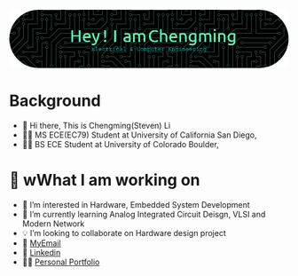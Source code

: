 ![Header](./image/github-header-image.png)
# Background
- 👋 Hi there, This is Chengming(Steven) Li
- :man_student: MS ECE(EC79) Student at University of California San Diego,
- :man_student: BS ECE Student at University of Colorado Boulder,
# 🌱 wWhat I am working on
- 👀 I’m interested in Hardware, Embedded System Development
- 🌱 I’m currently learning Analog Integrated Circuit Deisgn, VLSI and Modern Network 
- :bulb: I’m looking to collaborate on Hardware design project
- :email: [MyEmail](stevenlcm16@gmail.com)
- :santa: [Linkedin](http://linkedin.com/in/chengming-li-425575226)
- :superhero_man: [Personal Portfolio](http://sites.google.com/colorado.edu/chengming-li/home)

<!---
stevenli518/stevenli518 is a ✨ special ✨ repository because its `README.md` (this file) appears on your GitHub profile.
You can click the Preview link to take a look at your changes.
--->
